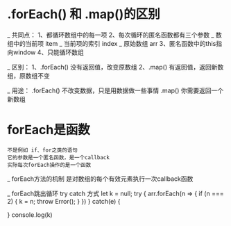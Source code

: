 # .forEach() 和 .map()的区别
\_ 共同点：
    1、都循环数组中的每一项
    2、每次循环的匿名函数都有三个参数
        \_ 数组中的当前项 item
        \_ 当前项的索引 index
        \_ 原始数组 arr
    3、匿名函数中的this指向window
    4、只能循环数组

\_ 区别：
    1、.forEach() 没有返回值，改变原数组
    2、.map() 有返回值，返回新数组，原数组不变

\_ 用途：
    .forEach() 不改变数据，只是用数据做一些事情
    .map() 你需要返回一个新数组

# forEach是函数
    不是例如 if、for之类的语句
    它的参数是一个匿名函数，是一个callback
    实际每次forEach操作的是一个函数

\_ forEach方法的机制
    是对数组的每个有效元素执行一次callback函数

\_ forEach跳出循环
    try catch 方式
let k = null;
try {
    arr.forEach(n => {
        if (n === 2) {
            k = n;
            throw Error();
        }
    })
} catch(e) {

}
console.log(k)